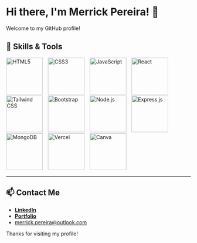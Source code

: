 # Hi there, I'm Merrick Pereira! 👋

Welcome to my GitHub profile!

## 🚀 Skills & Tools

<p align="left">
  <img src="https://img.shields.io/badge/-E34F26?style=flat&logo=html5&logoColor=white" alt="HTML5" width="100" style="margin-right: 10px;"/>
  <img src="https://img.shields.io/badge/-1572B6?style=flat&logo=css3&logoColor=white" alt="CSS3" width="100" style="margin-right: 10px;"/>
  <img src="https://img.shields.io/badge/-F7DF1E?style=flat&logo=javascript&logoColor=black" alt="JavaScript" width="100" style="margin-right: 10px;"/>
  <img src="https://img.shields.io/badge/-61DAFB?style=flat&logo=react&logoColor=black" alt="React" width="100" style="margin-right: 10px;"/>
  <img src="https://img.shields.io/badge/-38B2AC?style=flat&logo=tailwind-css&logoColor=white" alt="Tailwind CSS" width="100" style="margin-right: 10px;"/>
  <img src="https://img.shields.io/badge/-7952B3?style=flat&logo=bootstrap&logoColor=white" alt="Bootstrap" width="100" style="margin-right: 10px;"/>
  <img src="https://img.shields.io/badge/-339933?style=flat&logo=nodedotjs&logoColor=white" alt="Node.js" width="100" style="margin-right: 10px;"/>
  <img src="https://img.shields.io/badge/-000000?style=flat&logo=express&logoColor=white" alt="Express.js" width="100" style="margin-right: 10px;"/>
  <img src="https://img.shields.io/badge/-47A248?style=flat&logo=mongodb&logoColor=white" alt="MongoDB" width="100" style="margin-right: 10px;"/>
  <img src="https://img.shields.io/badge/-000000?style=flat&logo=vercel&logoColor=white" alt="Vercel" width="100" style="margin-right: 10px;"/>
  <img src="https://img.shields.io/badge/-00C4CC?style=flat&logo=canva&logoColor=white" alt="Canva" width="100" style="margin-right: 10px;"/>
</p>

---

## 📫 Contact Me

- **[LinkedIn](https://www.linkedin.com/in/merrick-pereira-592440264/)**
- **[Portfolio](https://merrick-portfolio.vercel.app/)**
- merrick.pereira@outlook.com

Thanks for visiting my profile!
